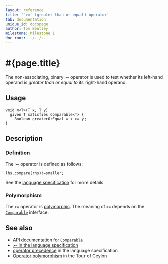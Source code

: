 ```yaml
---
layout: reference
title: '`>=` (greater than or equal) operator'
tab: documentation
unique_id: docspage
author: Tom Bentley
milestone: Milestone 1
doc_root: ../../..
---
```


# #{page.title}

The non-associating, binary `>=` operator is used to test whether its left-hand 
operand is *greater than or equal to* its right-hand operand.

## Usage 

    void m<T>(T x, T y) 
      given T satisfies Comparable<T> {
        Boolean greaterOrEqual = x >= y;
    }

## Description

### Definition

The `>=` operator is defined as follows:

<!-- check:none -->
    lhs.compare(rhs)!=smaller;

See the [language specification](#{page.doc_root}/#{site.urls.spec_relative}#equalitycomparison) for more details.

### Polymorphism

The `>=` operator is [polymorphic](#{page.doc_root}/reference/operator/operator-polymorphism). 
The meaning of `>=` depends on the 
[`Comparable`](#{site.urls.apidoc_current}/interface_Comparable.html) interface.

## See also

* API documentation for [`Comparable`](#{site.urls.apidoc_current}/interface_Comparable.html)
* [`>=` in the language specification](#{page.doc_root}/#{site.urls.spec_relative}#equalitycomparison)
* [operator precedence](#{page.doc_root}/#{site.urls.spec_relative}#operatorprecedence) in the 
  language specification
* [Operator polymorphism](#{page.doc_root}/tour/language-module/#operator_polymorphism) 
  in the Tour of Ceylon

